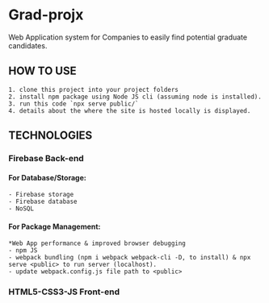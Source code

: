 # Grad-projx


Web Application system for Companies to easily find potential graduate candidates.

## HOW TO USE
    1. clone this project into your project folders
    2. install npm package using Node JS cli (assuming node is installed).
    3. run this code `npx serve public/`
    4. details about the where the site is hosted locally is displayed. 

## TECHNOLOGIES
### Firebase Back-end

#### For Database/Storage:
    - Firebase storage
    - Firebase database 
    - NoSQL

#### For Package Management:
    *Web App performance & improved browser debugging
    - npm JS
    - webpack bundling (npm i webpack webpack-cli -D, to install) & npx serve <public> to run server (localhost).
    - update webpack.config.js file path to <public> 
    
### HTML5-CSS3-JS Front-end

<!----node_modules/.bin/webpack --entry ./public/app.js -o ./public/dist (monitor&management) --->

